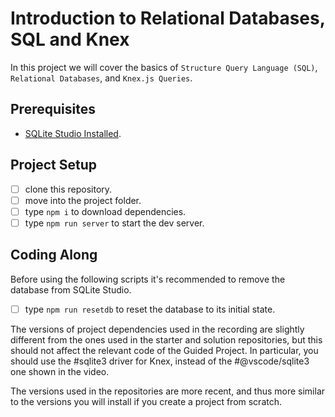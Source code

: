 # Introduction to Relational Databases, SQL and Knex

In this project we will cover the basics of `Structure Query Language (SQL)`, `Relational Databases`, and `Knex.js Queries`.

## Prerequisites

- [SQLite Studio Installed](https://sqlitestudio.pl/index.rvt?act=download).

## Project Setup

- [ ] clone this repository.
- [ ] move into the project folder.
- [ ] type `npm i` to download dependencies.
- [ ] type `npm run server` to start the dev server.

## Coding Along

Before using the following scripts it's recommended to remove the database from SQLite Studio.

- [ ] type `npm run resetdb` to reset the database to its initial state.


The versions of project dependencies used in the recording are slightly different from the ones used in the starter and solution repositories, but this should not affect the relevant code of the Guided Project. In particular, you should use the #sqlite3 driver for Knex, instead of the #@vscode/sqlite3 one shown in the video.

The versions used in the repositories are more recent, and thus more similar to the versions you will install if you create a project from scratch.